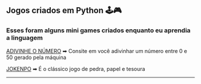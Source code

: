 ## Jogos criados em Python 🕹🎮
### Esses foram alguns mini games criados enquanto eu aprendia a linguagem

[ADIVINHE O NÚMERO](https://github.com/edvaaaan/python-mini-games/blob/main/guessnumber.py) ➡ Consite em você adivinhar um número entre 0 e 50 gerado pela máquina

[JOKENPO](https://github.com/edvaaaan/python-mini-games/blob/main/jokenpo.py) ➡ É o clássico jogo de pedra, papel e tesoura

---
